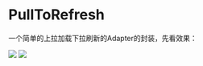 # PullToRefresh

一个简单的上拉加载下拉刷新的Adapter的封装，先看效果：

![](https://github.com/zkzy/PullToRefresh/tree/master/library/src/main/res/values/pic.lin.gif) 
![](https://github.com/zkzy/PullToRefresh/tree/master/library/src/main/res/values/pic.grid.gif) 



